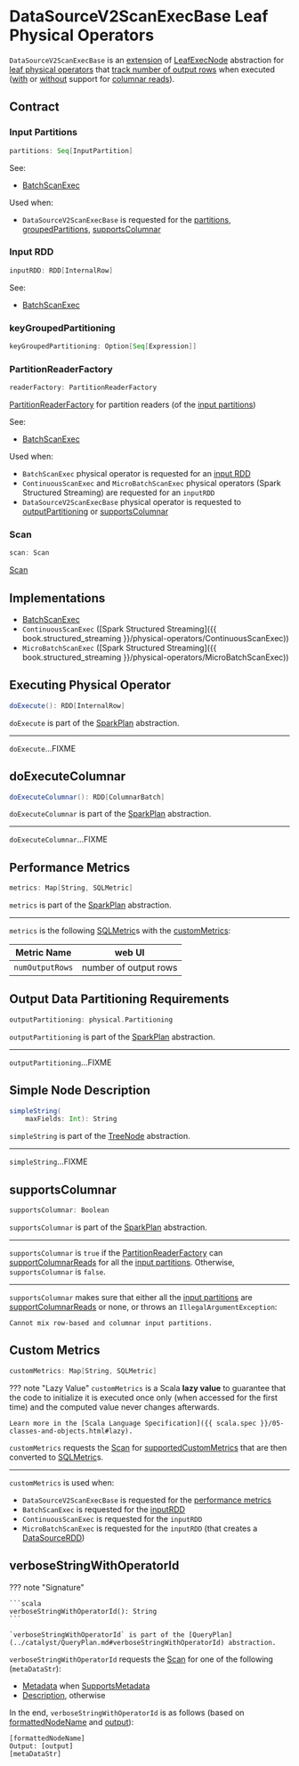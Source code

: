 # DataSourceV2ScanExecBase Leaf Physical Operators

`DataSourceV2ScanExecBase` is an [extension](#contract) of [LeafExecNode](SparkPlan.md#LeafExecNode) abstraction for [leaf physical operators](#implementations) that [track number of output rows](#metrics) when executed ([with](#doExecuteColumnar) or [without](#doExecute) support for [columnar reads](#supportsColumnar)).

## Contract

### <span id="inputPartitions"> Input Partitions

```scala
partitions: Seq[InputPartition]
```

See:

* [BatchScanExec](BatchScanExec.md#partitions)

Used when:

* `DataSourceV2ScanExecBase` is requested for the [partitions](#partitions), [groupedPartitions](#groupedPartitions), [supportsColumnar](#supportsColumnar)

### <span id="inputRDD"> Input RDD

```scala
inputRDD: RDD[InternalRow]
```

See:

* [BatchScanExec](BatchScanExec.md#inputRDD)

### <span id="keyGroupedPartitioning"> keyGroupedPartitioning

```scala
keyGroupedPartitioning: Option[Seq[Expression]]
```

### <span id="readerFactory"> PartitionReaderFactory

```scala
readerFactory: PartitionReaderFactory
```

[PartitionReaderFactory](../connector/PartitionReaderFactory.md) for partition readers (of the [input partitions](#inputPartitions))

See:

* [BatchScanExec](BatchScanExec.md#readerFactory)

Used when:

* `BatchScanExec` physical operator is requested for an [input RDD](BatchScanExec.md#inputRDD)
* `ContinuousScanExec` and `MicroBatchScanExec` physical operators (Spark Structured Streaming) are requested for an `inputRDD`
* `DataSourceV2ScanExecBase` physical operator is requested to [outputPartitioning](#outputPartitioning) or [supportsColumnar](#supportsColumnar)

### <span id="scan"> Scan

```scala
scan: Scan
```

[Scan](../connector/Scan.md)

## Implementations

* [BatchScanExec](BatchScanExec.md)
* `ContinuousScanExec` ([Spark Structured Streaming]({{ book.structured_streaming }}/physical-operators/ContinuousScanExec))
* `MicroBatchScanExec` ([Spark Structured Streaming]({{ book.structured_streaming }}/physical-operators/MicroBatchScanExec))

## <span id="doExecute"> Executing Physical Operator

```scala
doExecute(): RDD[InternalRow]
```

`doExecute` is part of the [SparkPlan](SparkPlan.md#doExecute) abstraction.

---

`doExecute`...FIXME

## <span id="doExecuteColumnar"> doExecuteColumnar

```scala
doExecuteColumnar(): RDD[ColumnarBatch]
```

`doExecuteColumnar` is part of the [SparkPlan](SparkPlan.md#doExecuteColumnar) abstraction.

---

`doExecuteColumnar`...FIXME

## <span id="metrics"> Performance Metrics

```scala
metrics: Map[String, SQLMetric]
```

`metrics` is part of the [SparkPlan](SparkPlan.md#metrics) abstraction.

---

`metrics` is the following [SQLMetric](../SQLMetric.md)s with the [customMetrics](#customMetrics):

Metric Name | web UI
------------|--------
 `numOutputRows` | number of output rows

## <span id="outputPartitioning"> Output Data Partitioning Requirements

```scala
outputPartitioning: physical.Partitioning
```

`outputPartitioning` is part of the [SparkPlan](SparkPlan.md#outputPartitioning) abstraction.

---

`outputPartitioning`...FIXME

## <span id="simpleString"> Simple Node Description

```scala
simpleString(
    maxFields: Int): String
```

`simpleString` is part of the [TreeNode](../catalyst/TreeNode.md#simpleString) abstraction.

---

`simpleString`...FIXME

## <span id="supportsColumnar"> supportsColumnar

```scala
supportsColumnar: Boolean
```

`supportsColumnar` is part of the [SparkPlan](SparkPlan.md#supportsColumnar) abstraction.

---

`supportsColumnar` is `true` if the [PartitionReaderFactory](#readerFactory) can [supportColumnarReads](../connector/PartitionReaderFactory.md#supportColumnarReads) for all the [input partitions](#inputPartitions). Otherwise, `supportsColumnar` is `false`.

---

`supportsColumnar` makes sure that either all the [input partitions](#inputPartitions) are [supportColumnarReads](../connector/PartitionReaderFactory.md#supportColumnarReads) or none, or throws an `IllegalArgumentException`:

```text
Cannot mix row-based and columnar input partitions.
```

## <span id="customMetrics"> Custom Metrics

```scala
customMetrics: Map[String, SQLMetric]
```

??? note "Lazy Value"
    `customMetrics` is a Scala **lazy value** to guarantee that the code to initialize it is executed once only (when accessed for the first time) and the computed value never changes afterwards.

    Learn more in the [Scala Language Specification]({{ scala.spec }}/05-classes-and-objects.html#lazy).

`customMetrics` requests the [Scan](#scan) for [supportedCustomMetrics](../connector/Scan.md#supportedCustomMetrics) that are then converted to [SQLMetric](../SQLMetric.md)s.

---

`customMetrics` is used when:

* `DataSourceV2ScanExecBase` is requested for the [performance metrics](#metrics)
* `BatchScanExec` is requested for the [inputRDD](BatchScanExec.md#inputRDD)
* `ContinuousScanExec` is requested for the `inputRDD`
* `MicroBatchScanExec` is requested for the `inputRDD` (that creates a [DataSourceRDD](../DataSourceRDD.md))

## <span id="verboseStringWithOperatorId"> verboseStringWithOperatorId

??? note "Signature"

    ```scala
    verboseStringWithOperatorId(): String
    ```

    `verboseStringWithOperatorId` is part of the [QueryPlan](../catalyst/QueryPlan.md#verboseStringWithOperatorId) abstraction.

`verboseStringWithOperatorId` requests the [Scan](#scan) for one of the following (`metaDataStr`):

* [Metadata](#getMetaData) when [SupportsMetadata](../connector/SupportsMetadata.md)
* [Description](../connector/Scan.md#description), otherwise

In the end, `verboseStringWithOperatorId` is as follows (based on [formattedNodeName](../catalyst/QueryPlan.md#formattedNodeName) and [output](../catalyst/QueryPlan.md#output)):

```text
[formattedNodeName]
Output: [output]
[metaDataStr]
```
